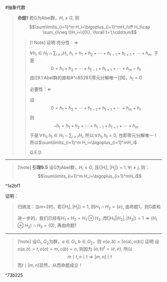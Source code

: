 #抽象代数 

> **命题1** 若G为Abel群，$H_i\leqslant G$, 则$$\sum\limits_{i=1}^m H_i=\bigoplus_{i=1}^mH_i\iff H_t\cap \sum_{i\neq t}H_i=\{0\}, \forall t=1,\cdots,m$$
> >[! Note] 证明
> >充分性：$\Rightarrow$
> >
> >$\forall h_t \in H_t\cap \sum_{i\neq t}H_i$, $h_t = h_1+h_2+\cdots+h_{t-1} + h_{t+1}+\cdots +h_m$. 于是$$0 = h_1+h_2+\cdots+h_{t-1} + h_{t+1}+\cdots +h_m-h_t$$
> >由[[9.1 Abel群的直和#^c85281|零元分解唯一]]知，$h_t=0$
> >
> >必要性：$\Leftarrow$
> >
> >设$$0= h_1+h_2+\cdots+h_{t-1} + h_{t+1}+\cdots +h_m+h_t$$
> >则$$-h_t= h_1+h_2+\cdots+h_{t-1} + h_{t+1}+\cdots +h_m$$于是$\forall h_t, h_t\in H_t\cap \sum_{i\neq t}H_i$, 所以$\forall h_t, h_t=0$,  也即零元分解唯一！所以$\sum\limits_{i=1}^m H_i=\bigoplus_{i=1}^mH_i$<aside>Q.E.D</aside>

****
>[!note] **引理9.5** 
>设G为Abel群，$H_i\leqslant G$, 且$(|H_i|,|H_j|)=1,\forall i\neq j$, 则：$$\sum\limits_{i=1}^m H_i=\bigoplus_{i=1}^mH_i$$

^1a2bf1

 证明：
> 归纳法：当m=2时，若$(|H_i|,|H_j|)=1$, 则$H_1 \cap H_2 = \{e\}$, 由命题1，则G直和
> 
> 进一步的，我们已经有$H_{1}+H_{2}=H_{1}\oplus H_{2},而(|H_{1}||H_{2}|,|H_{3}|)=1\Rightarrow (H_{1}\oplus H_{2})\cap H_{3}=\{ 0 \}$, 再由命题1




*****

>[!note] 设$G_1,G_2$为群，$a\in G_1,b\in G_2$，则 $o(a,b)=[o(a),o(b)]$
>证明
> 设$o(a,b)=t,o(a)=m,o(b)=n$, 则因为 $(a,b)^t=(e,e)$, 所以$$m\mid t,n\mid t \Rightarrow [m,n]\mid t$$
> 而$t\mid [m,n]$显然，从而命题成立！
> 

^73b225
